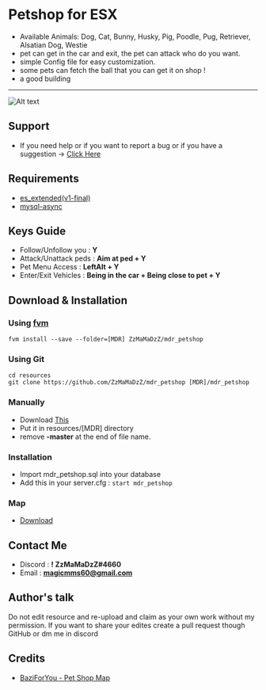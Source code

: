 # Petshop for ESX
* Available Animals: Dog, Cat, Bunny, Husky, Pig, Poodle, Pug, Retriever, Alsatian Dog, Westie
* pet can get in the car and exit, the pet can attack who do you want.
* simple Config file for easy customization.
* some pets can fetch the ball that you can get it on shop !
* a good building
***
![Alt text](https://i.ibb.co/Mfst5S4/Ihhtyy.jpg)

## Support
- If you need help or if you want to report a bug or if you have a suggestion -> [Click Here](https://github.com/ZzMaMaDzZ/mdr_petshop/issues/new)

## Requirements
- [es_extended(v1-final)](https://github.com/ESX-Org/es_extended/tree/v1-final)
- [mysql-async](https://github.com/brouznouf/fivem-mysql-async)

## Keys Guide
- Follow/Unfollow you : **Y**
- Attack/Unattack peds : **Aim at ped + Y**
- Pet Menu Access : **LeftAlt + Y**
- Enter/Exit Vehicles : **Being in the car + Being close to pet + Y**

## Download & Installation
### Using [fvm](https://github.com/qlaffont/fvm-installer)
    fvm install --save --folder=[MDR] ZzMaMaDzZ/mdr_petshop
### Using Git
    cd resources
    git clone https://github.com/ZzMaMaDzZ/mdr_petshop [MDR]/mdr_petshop
### Manually
- Download [This](https://github.com/ZzMaMaDzZ/mdr_petshop/archive/refs/heads/main.zip)
- Put it in resources/[MDR] directory
- remove **-master** at the end of file name.
### Installation
- Import mdr_petshop.sql into your database
- Add this in your server.cfg : `start mdr_petshop`
### Map
- [Download](https://github.com/BaziForYou/petshop_map-fivem)

## Contact Me
- Discord : **! ZzMaMaDzZ#4660**
- Email : **magicmms60@gmail.com**

## Author's talk
Do not edit resource and re-upload and claim as your own work without my permission. If you want to share your edites create a pull request though GitHub or dm me in discord

## Credits
- [BaziForYou - Pet Shop Map](https://github.com/BaziForYou/petshop_map-fivem)
